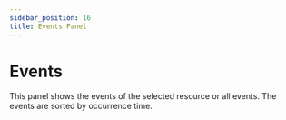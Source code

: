 ```yaml
---
sidebar_position: 16
title: Events Panel
---
```

# Events

This panel shows the events of the selected resource or all events. The events are sorted by occurrence time.